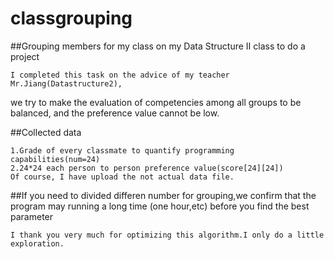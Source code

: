 # classgrouping


##Grouping members for my class on my Data Structure II class to do a project

	I completed this task on the advice of my teacher Mr.Jiang(Datastructure2),
we try to make the evaluation of competencies among all groups to be balanced, and the preference value cannot be low. 


##Collected data

	1.Grade of every classmate to quantify programming capabilities(num=24) 
	2.24*24 each person to person preference value(score[24][24])
	Of course, I have upload the not actual data file.


##If you need to divided differen number for grouping,we confirm that the program may running a long time (one hour,etc) before you find the best parameter

	I thank you very much for optimizing this algorithm.I only do a little exploration.
